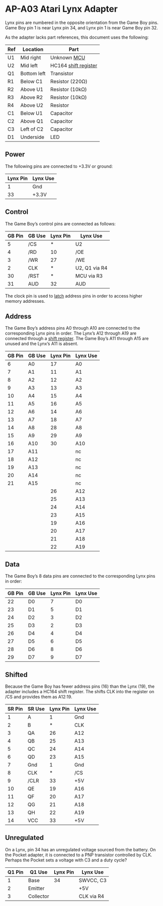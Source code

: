 # AP-A03 Atari Lynx Adapter

Lynx pins are numbered in the opposite orientation from the Game Boy pins. Game Boy pin 1 is near Lynx pin 34, and Lynx pin 1 is near Game Boy pin 32.

As the adapter lacks part references, this document uses the following:

| Ref | Location    | Part                              |
| --- | ----------- | --------------------------------- |
| U1  | Mid right   | Unknown [MCU](mcu.md)             |
| U2  | Mid left    | HC164 [shift register](#shifted)  |
| Q1  | Bottom left | Transistor                        |
| R1  | Below C1    | Resistor (220Ω)                   |
| R2  | Above U1    | Resistor (10kΩ)                   |
| R3  | Above R2    | Resistor (10kΩ)                   |
| R4  | Above U2    | Resistor                          |
| C1  | Below U1    | Capacitor                         |
| C2  | Above Q1    | Capacitor                         |
| C3  | Left of C2  | Capacitor                         |
| D1  | Underside   | LED                               |

## Power

The following pins are connected to +3.3V or ground:

| Lynx Pin | Lynx Use |
| --- | --- |
| 1   | Gnd |
| 33  | +3.3V |

## Control

The Game Boy’s control pins are connected as follows:

| GB Pin | GB Use | Lynx Pin | Lynx Use |
| --- | --- | --- | --- |
| 5   | /CS | *   | U2 |
| 4   | /RD | 10  | /OE |
| 3   | /WR | 27  | /WE |
| 2   | CLK | *   | U2, Q1 via R4 |
| 30  | /RST | *  | MCU via R3 |
| 31  | AUD | 32  | AUD |

The clock pin is used to [latch](#latched) address pins in order to access higher memory addresses.

## Address

The Game Boy’s address pins A0 through A10 are connected to the corresponding Lynx pins in order. The Lynx’s A12 through A19 are connected through a [shift register](#shifted). The Game Boy’s A11 through A15 are unused and the Lynx’s A11 is absent.

| GB Pin | GB Use | Lynx Pin | Lynx Use |
| --- | --- | --- | --- |
| 6   | A0  | 17  | A0  |
| 7   | A1  | 11  | A1  |
| 8   | A2  | 12  | A2  |
| 9   | A3  | 13  | A3  |
| 10  | A4  | 15  | A4  |
| 11  | A5  | 16  | A5  |
| 12  | A6  | 14  | A6  |
| 13  | A7  | 18  | A7  |
| 14  | A8  | 28  | A8  |
| 15  | A9  | 29  | A9  |
| 16  | A10 | 30  | A10 |
| 17  | A11 |     | nc  |
| 18  | A12 |     | nc  |
| 19  | A13 |     | nc  |
| 20  | A14 |     | nc  |
| 21  | A15 |     | nc  |
|     |     | 26  | A12 |
|     |     | 25  | A13 |
|     |     | 24  | A14 |
|     |     | 23  | A15 |
|     |     | 19  | A16 |
|     |     | 20  | A17 |
|     |     | 21  | A18 |
|     |     | 22  | A19 |

## Data

The Game Boy’s 8 data pins are connected to the corresponding Lynx pins in order:

| GB Pin | GB Use | Lynx Pin | Lynx Use |
| --- | --- | --- | --- |
| 22  | D0  | 7   | D0  |
| 23  | D1  | 5   | D1  |
| 24  | D2  | 3   | D2  |
| 25  | D3  | 2   | D3  |
| 26  | D4  | 4   | D4  |
| 27  | D5  | 6   | D5  |
| 28  | D6  | 8   | D6  |
| 29  | D7  | 9   | D7  |

## Shifted

Because the Game Boy has fewer address pins (16) than the Lynx (19), the adapter includes a HC164 shift register. The shifts CLK into the register on /CS and provides them as A12:19.

| SR Pin | SR Use | Lynx Pin | Lynx Use |
| --- | --- | --- | --- |
| 1   | A   | 1   | Gnd |
| 2   | B   | *   | CLK |
| 3   | QA  | 26  | A12 |
| 4   | QB  | 25  | A13 |
| 5   | QC  | 24  | A14 |
| 6   | QD  | 23  | A15 |
| 7   | Gnd | 1   | Gnd |
| 8   | CLK | *   | /CS |
| 9   | /CLR | 33 | +5V |
| 10  | QE  | 19  | A16 |
| 11  | QF  | 20  | A17 |
| 12  | QG  | 21  | A18 |
| 13  | QH  | 22  | A19 |
| 14  | VCC | 33  | +5V |

## Unregulated

On a Lynx, pin 34 has an unregulated voltage sourced from the battery. On the Pocket adapter, it is connected to a PNP transistor controlled by CLK. Perhaps the Pocket sets a voltage with C3 and a duty cycle?

| Q1 Pin | Q1 Use | Lynx Pin | Lynx Use |
| --- | --------- | --- | ---------- |
| 1   | Base      | 34  | SWVCC, C3  |
| 2   | Emitter   |     | +5V        |
| 3   | Collector |     | CLK via R4 |
